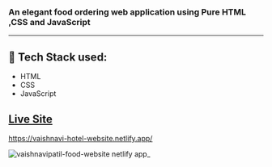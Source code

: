 ### An elegant food ordering web application using Pure HTML ,CSS and JavaScript 
- - - -
## :rocket: Tech Stack used: 
- HTML
- CSS
- JavaScript 


## [Live Site](https://vaishnavi-hotel-website.netlify.app/)
https://vaishnavi-hotel-website.netlify.app/
 
 ![vaishnavipatil-food-website netlify app_](https://github.com/PatilVaishnavii/Project/assets/129088625/3f770213-1e15-4c75-a602-89e8fd4cf1c9)

